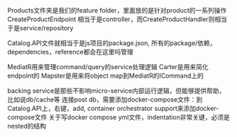 ﻿Products文件夹是我们的feature folder，里面放的是针对product的一系列操作
CreateProductEndpoint 相当于是controller，而CreateProductHandler则相当于是service/repository


Catalog.API文件就相当于是js项目的package.json, 所有的package/依赖，dependencies，reference都会在这里吗管理

MediatR用来管理command/query的service处理逻辑
Carter是用来简化endpoint的
Mapster是用来将object map到MediatR的ICommand上的

backing service是那些不影响micro-service内部运行逻辑，但能够提供帮助，比如说db/cache等
连接post db，需要添加docker-compose文件：到Catalog.API上，右键，add, container orchestrator support来添加docker-compose文件
关于写docker compose yml文件，indentation非常关键，必须是nested的结构
